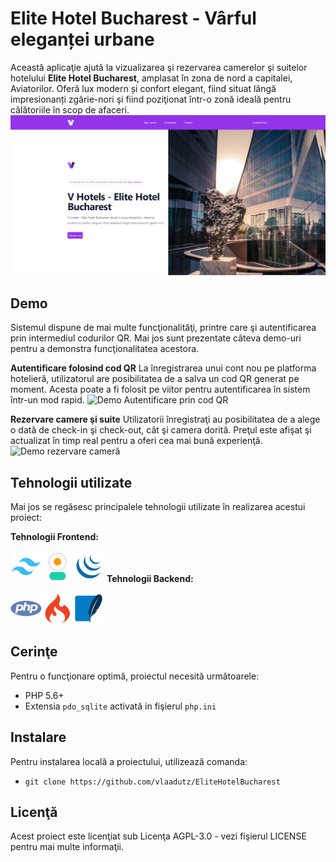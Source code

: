 # Elite Hotel Bucharest - Vârful eleganței urbane
Această aplicaţie ajută la vizualizarea şi rezervarea camerelor şi suitelor hotelului **Elite Hotel Bucharest**, amplasat în zona de nord a capitalei, Aviatorilor. Oferă lux modern și confort elegant, fiind situat lângă impresionanți zgârie-nori şi fiind poziţionat într-o zonă ideală pentru călătoriile în scop de afaceri.
![Elite Hotel Bucharest - Banner Homepage](resurse/repo/imagini/banner.png)
## Demo
Sistemul dispune de mai multe funcţionalităţi, printre care şi autentificarea prin intermediul codurilor QR. Mai jos sunt prezentate câteva demo-uri pentru a demonstra funcţionalitatea acestora.


**Autentificare folosind cod QR**
La înregistrarea unui cont nou pe platforma hotelieră, utilizatorul are posibilitatea de a salva un cod QR generat pe moment. Acesta poate a fi folosit pe viitor pentru autentificarea în sistem într-un mod rapid.
![Demo Autentificare prin cod QR](resurse/repo/gif/autentificare_qr.gif)


**Rezervare camere şi suite**
Utilizatorii înregistraţi au posibilitatea de a alege o dată de check-in şi check-out, cât şi camera dorită. Preţul este afişat şi actualizat în timp real pentru a oferi cea mai bună experienţă.
![Demo rezervare cameră](resurse/repo/gif/rezervare.gif)

## Tehnologii utilizate
Mai jos se regăsesc principalele tehnologii utilizate în realizarea acestui proiect:
 
**Tehnologii Frontend:**

![Tailwind](resurse/repo/iconite/tailwind.png)![Daisy UI](resurse/repo/iconite/daisy_ui.png)![JQuery](resurse/repo/iconite/jquery.png)
**Tehnologii Backend:**

![PHP](resurse/repo/iconite/php.png)![CodeIgniter](resurse/repo/iconite/codeigniter.png)![SQLite](resurse/repo/iconite/sqlite3.png)

## Cerinţe
Pentru o funcţionare optimă, proiectul necesită următoarele:

 - PHP 5.6+
 - Extensia  `pdo_sqlite`  activată in fişierul  `php.ini`

## Instalare
Pentru instalarea locală a proiectului, utilizează comanda:
-   `git clone https://github.com/vlaadutz/EliteHotelBucharest`

## Licenţă
Acest proiect este licenţiat sub Licenţa AGPL-3.0 - vezi fişierul LICENSE pentru mai multe informaţii.